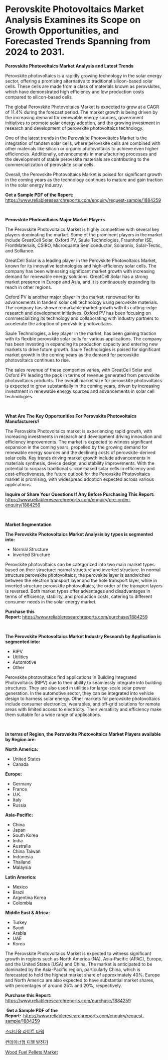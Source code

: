 <p><h1>Perovskite Photovoltaics Market Analysis Examines its Scope on Growth Opportunities, and Forecasted Trends Spanning from 2024 to 2031.</h1></p><p><strong>Perovskite Photovoltaics Market Analysis and Latest Trends</strong></p>
<p><p>Perovskite photovoltaics is a rapidly growing technology in the solar energy sector, offering a promising alternative to traditional silicon-based solar cells. These cells are made from a class of materials known as perovskites, which have demonstrated high efficiency and low production costs compared to silicon-based cells. </p><p>The global Perovskite Photovoltaics Market is expected to grow at a CAGR of 11.4% during the forecast period. The market growth is being driven by the increasing demand for renewable energy sources, government initiatives to promote solar energy adoption, and the growing investment in research and development of perovskite photovoltaics technology.</p><p>One of the latest trends in the Perovskite Photovoltaics Market is the integration of tandem solar cells, where perovskite cells are combined with other materials like silicon or organic photovoltaics to achieve even higher efficiencies. Additionally, advancements in manufacturing processes and the development of stable perovskite materials are contributing to the commercialization of perovskite solar cells.</p><p>Overall, the Perovskite Photovoltaics Market is poised for significant growth in the coming years as the technology continues to mature and gain traction in the solar energy industry.</p></p>
<p><strong>Get a Sample PDF of the Report:&nbsp;</strong> <a href="https://www.reliableresearchreports.com/enquiry/request-sample/1884259">https://www.reliableresearchreports.com/enquiry/request-sample/1884259</a></p>
<p>&nbsp;</p>
<p><strong>Perovskite Photovoltaics Major Market Players</strong></p>
<p><p>The Perovskite Photovoltaics Market is highly competitive with several key players dominating the market. Some of the prominent players in the market include GreatCell Solar, Oxford PV, Saule Technologies, Fraunhofer ISE, FrontMaterials, CSIRO, Microquanta Semiconductor, Solaronix, Solar-Tectic, and Solliance.</p><p>GreatCell Solar is a leading player in the Perovskite Photovoltaics Market, known for its innovative technologies and high-efficiency solar cells. The company has been witnessing significant market growth with increasing demand for renewable energy solutions. GreatCell Solar has a strong market presence in Europe and Asia, and it is continuously expanding its reach in other regions.</p><p>Oxford PV is another major player in the market, renowned for its advancements in tandem solar cell technology using perovskite materials. The company has shown remarkable market growth with its cutting-edge research and development initiatives. Oxford PV has been focusing on commercializing its technology and collaborating with industry partners to accelerate the adoption of perovskite photovoltaics.</p><p>Saule Technologies, a key player in the market, has been gaining traction with its flexible perovskite solar cells for various applications. The company has been investing in expanding its production capacity and entering new markets to drive future growth. Saule Technologies is poised for significant market growth in the coming years as the demand for perovskite photovoltaics continues to rise.</p><p>The sales revenue of these companies varies, with GreatCell Solar and Oxford PV leading the pack in terms of revenue generated from perovskite photovoltaics products. The overall market size for perovskite photovoltaics is expected to grow substantially in the coming years, driven by increasing investment in renewable energy sources and advancements in solar cell technologies.</p></p>
<p>&nbsp;</p>
<p><strong>What Are The Key Opportunities For Perovskite Photovoltaics Manufacturers?</strong></p>
<p><p>The Perovskite Photovoltaics market is experiencing rapid growth, with increasing investments in research and development driving innovation and efficiency improvements. The market is expected to witness significant expansion in the coming years, propelled by the growing demand for renewable energy sources and the declining costs of perovskite-derived solar cells. Key trends driving market growth include advancements in materials synthesis, device design, and stability improvements. With the potential to surpass traditional silicon-based solar cells in efficiency and cost-effectiveness, the future outlook for the Perovskite Photovoltaics market is promising, with widespread adoption expected across various applications.</p></p>
<p><strong>Inquire or Share Your Questions If Any Before Purchasing This Report:</strong> <a href="https://www.reliableresearchreports.com/enquiry/pre-order-enquiry/1884259">https://www.reliableresearchreports.com/enquiry/pre-order-enquiry/1884259</a></p>
<p>&nbsp;</p>
<p><strong>Market Segmentation</strong></p>
<p><strong>The Perovskite Photovoltaics Market Analysis by types is segmented into:</strong></p>
<p><ul><li>Normal Structure</li><li>Inverted Structure</li></ul></p>
<p><p>Perovskite photovoltaics can be categorized into two main market types based on their structure: normal structure and inverted structure. In normal structure perovskite photovoltaics, the perovskite layer is sandwiched between the electron transport layer and the hole transport layer, while in inverted structure perovskite photovoltaics, the order of the transport layers is reversed. Both market types offer advantages and disadvantages in terms of efficiency, stability, and production costs, catering to different consumer needs in the solar energy market.</p></p>
<p><strong>Purchase this Report:&nbsp;</strong><a href="https://www.reliableresearchreports.com/purchase/1884259">https://www.reliableresearchreports.com/purchase/1884259</a></p>
<p>&nbsp;</p>
<p><strong>The Perovskite Photovoltaics Market Industry Research by Application is segmented into:</strong></p>
<p><ul><li>BIPV</li><li>Utilities</li><li>Automotive</li><li>Other</li></ul></p>
<p><p>Perovskite photovoltaics find applications in Building Integrated Photovoltaics (BIPV) due to their ability to seamlessly integrate into building structures. They are also used in utilities for large-scale solar power generation. In the automotive sector, they can be integrated into vehicle design to harness solar energy. Other markets for perovskite photovoltaics include consumer electronics, wearables, and off-grid solutions for remote areas with limited access to electricity. Their versatility and efficiency make them suitable for a wide range of applications.</p></p>
<p>&nbsp;</p>
<p><strong>In terms of Region, the Perovskite Photovoltaics Market Players available by Region are:</strong></p>
<p>
    <p> <strong> North America: </strong>
        <ul>
            <li>United States</li>
            <li>Canada</li>
        </ul>
        </p> 
    <p> <strong> Europe: </strong>
        <ul>
            <li>Germany</li>
            <li>France</li>
            <li>U.K.</li>
            <li>Italy</li>
            <li>Russia</li>
        </ul>
        </p> 
    <p> <strong> Asia-Pacific: </strong>
        <ul>
            <li>China</li>
            <li>Japan</li>
            <li>South Korea</li>
            <li>India</li>
            <li>Australia</li>
            <li>China Taiwan</li>
            <li>Indonesia</li>
            <li>Thailand</li>
            <li>Malaysia</li>
        </ul>
        </p> 
    <p> <strong> Latin America: </strong>
        <ul>
            <li>Mexico</li>
            <li>Brazil</li>
            <li>Argentina Korea</li>
            <li>Colombia</li>
        </ul>
        </p> 
    <p> <strong> Middle East & Africa: </strong>
        <ul>
            <li>Turkey</li>
            <li>Saudi</li>
            <li>Arabia</li>
            <li>UAE</li>
            <li>Korea</li>
        </ul>
    </p>
    </p>
<p><p>The Perovskite Photovoltaics Market is expected to witness significant growth in regions such as North America (NA), Asia-Pacific (APAC), Europe, and the United States (USA) and China. The market is anticipated to be dominated by the Asia-Pacific region, particularly China, which is forecasted to hold the highest market share of approximately 40%. Europe and North America are also expected to have substantial market shares, with percentages of around 25% and 20%, respectively.</p></p>
<p><strong>Purchase this Report: </strong><a href="https://www.reliableresearchreports.com/purchase/1884259">https://www.reliableresearchreports.com/purchase/1884259</a></p>
<p>&nbsp;<strong>Get a Sample PDF of the Report:&nbsp;&nbsp;</strong><a href="https://www.reliableresearchreports.com/enquiry/request-sample/1884259">https://www.reliableresearchreports.com/enquiry/request-sample/1884259</a></p>
<p><strong></strong></p>
<p><p><a href="https://github.com/Elenrrera7685/Market-Research-Report-List-1/blob/main/288026415107.md">스타디움 라이트 타워</a></p><p><a href="https://github.com/sammyUltyylrich9067856/Market-Research-Report-List-1/blob/main/744368815108.md">컨테이너형 디젤 발전기</a></p><p><a href="https://github.com/Whitneyboyettebo9kiw7yr13/Market-Research-Report-List-1/blob/main/wood-fuel-pellets-market.md">Wood Fuel Pellets Market</a></p></p>